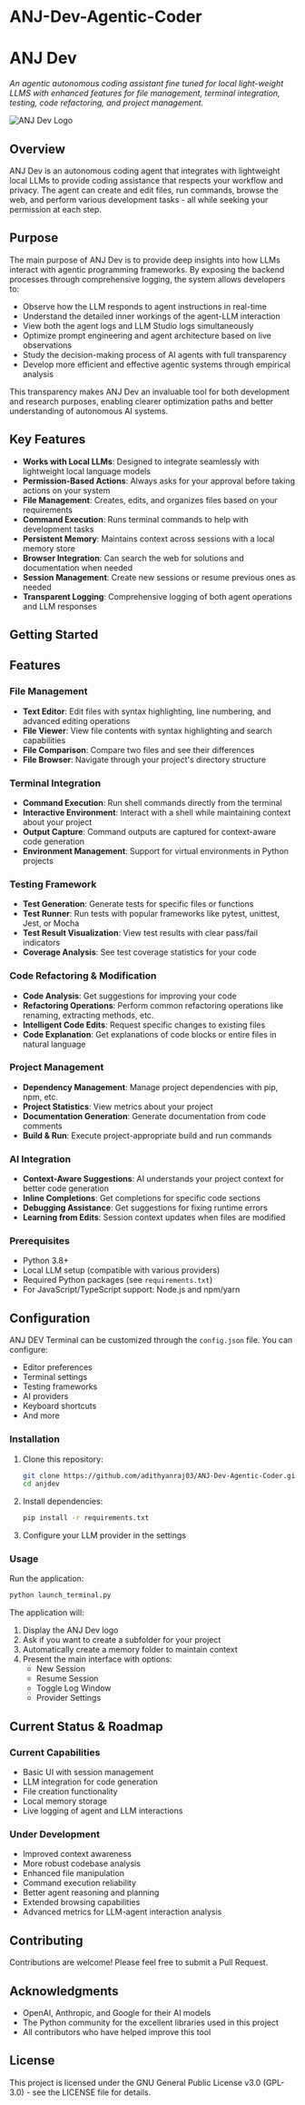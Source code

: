 # ANJ-Dev-Agentic-Coder

# ANJ Dev

*An agentic autonomous coding assistant fine tuned for local light-weight LLMS with enhanced features for file management, terminal integration, testing, code refactoring, and project management.*

![ANJ Dev Logo](logo.png)

## Overview

ANJ Dev is an autonomous coding agent that integrates with lightweight local LLMs to provide coding assistance that respects your workflow and privacy. The agent can create and edit files, run commands, browse the web, and perform various development tasks - all while seeking your permission at each step.

## Purpose

The main purpose of ANJ Dev is to provide deep insights into how LLMs interact with agentic programming frameworks. By exposing the backend processes through comprehensive logging, the system allows developers to:

- Observe how the LLM responds to agent instructions in real-time
- Understand the detailed inner workings of the agent-LLM interaction
- View both the agent logs and LLM Studio logs simultaneously
- Optimize prompt engineering and agent architecture based on live observations
- Study the decision-making process of AI agents with full transparency
- Develop more efficient and effective agentic systems through empirical analysis

This transparency makes ANJ Dev an invaluable tool for both development and research purposes, enabling clearer optimization paths and better understanding of autonomous AI systems.

## Key Features

- **Works with Local LLMs**: Designed to integrate seamlessly with lightweight local language models
- **Permission-Based Actions**: Always asks for your approval before taking actions on your system
- **File Management**: Creates, edits, and organizes files based on your requirements
- **Command Execution**: Runs terminal commands to help with development tasks
- **Persistent Memory**: Maintains context across sessions with a local memory store
- **Browser Integration**: Can search the web for solutions and documentation when needed
- **Session Management**: Create new sessions or resume previous ones as needed
- **Transparent Logging**: Comprehensive logging of both agent operations and LLM responses

## Getting Started


## Features

### File Management

- **Text Editor**: Edit files with syntax highlighting, line numbering, and advanced editing operations
- **File Viewer**: View file contents with syntax highlighting and search capabilities
- **File Comparison**: Compare two files and see their differences
- **File Browser**: Navigate through your project's directory structure

### Terminal Integration

- **Command Execution**: Run shell commands directly from the terminal
- **Interactive Environment**: Interact with a shell while maintaining context about your project
- **Output Capture**: Command outputs are captured for context-aware code generation
- **Environment Management**: Support for virtual environments in Python projects

### Testing Framework

- **Test Generation**: Generate tests for specific files or functions
- **Test Runner**: Run tests with popular frameworks like pytest, unittest, Jest, or Mocha
- **Test Result Visualization**: View test results with clear pass/fail indicators
- **Coverage Analysis**: See test coverage statistics for your code

### Code Refactoring & Modification

- **Code Analysis**: Get suggestions for improving your code
- **Refactoring Operations**: Perform common refactoring operations like renaming, extracting methods, etc.
- **Intelligent Code Edits**: Request specific changes to existing files
- **Code Explanation**: Get explanations of code blocks or entire files in natural language

### Project Management

- **Dependency Management**: Manage project dependencies with pip, npm, etc.
- **Project Statistics**: View metrics about your project
- **Documentation Generation**: Generate documentation from code comments
- **Build & Run**: Execute project-appropriate build and run commands

### AI Integration

- **Context-Aware Suggestions**: AI understands your project context for better code generation
- **Inline Completions**: Get completions for specific code sections
- **Debugging Assistance**: Get suggestions for fixing runtime errors
- **Learning from Edits**: Session context updates when files are modified

### Prerequisites

- Python 3.8+
- Local LLM setup (compatible with various providers)
- Required Python packages (see `requirements.txt`)
- For JavaScript/TypeScript support: Node.js and npm/yarn

## Configuration

ANJ DEV Terminal can be customized through the `config.json` file. You can configure:

- Editor preferences
- Terminal settings
- Testing frameworks
- AI providers
- Keyboard shortcuts
- And more


### Installation

1. Clone this repository:
   ```bash
   git clone https://github.com/adithyanraj03/ANJ-Dev-Agentic-Coder.git
   cd anjdev
   ```

2. Install dependencies:
   ```bash
   pip install -r requirements.txt
   ```

3. Configure your LLM provider in the settings

### Usage

Run the application:
```bash
python launch_terminal.py
```

The application will:
1. Display the ANJ Dev logo
2. Ask if you want to create a subfolder for your project
3. Automatically create a memory folder to maintain context
4. Present the main interface with options:
   - New Session
   - Resume Session
   - Toggle Log Window
   - Provider Settings

## Current Status & Roadmap

### Current Capabilities
- Basic UI with session management
- LLM integration for code generation
- File creation functionality
- Local memory storage
- Live logging of agent and LLM interactions

### Under Development
- Improved context awareness
- More robust codebase analysis
- Enhanced file manipulation
- Command execution reliability
- Better agent reasoning and planning
- Extended browsing capabilities
- Advanced metrics for LLM-agent interaction analysis

## Contributing

Contributions are welcome! Please feel free to submit a Pull Request.

## Acknowledgments

- OpenAI, Anthropic, and Google for their AI models
- The Python community for the excellent libraries used in this project
- All contributors who have helped improve this tool

## License

This project is licensed under the GNU General Public License v3.0 (GPL-3.0) - see the LICENSE file for details.



